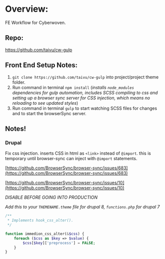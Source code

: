 # Overview:
FE Workflow for Cyberwoven.

## Repo:
https://github.com/taivu/cw-gulp


## Front End Setup Notes:
1. `git clone https://github.com/taivu/cw-gulp` into project/project theme folder.
2. Run command in terminal `npm install` (_installs `node_modules` dependencies for gulp automation, includes SCSS compiling to css and setting up a browser sync server for CSS injection, which means no reloading to see updated styles_)
3. Run command in terminal `gulp` to start watching SCSS files for changes and to start the browserSync server.

## Notes!

### Drupal
Fix css injection. inserts CSS in html as `<link>` instead of `@import`. this is temporary until browser-sync can inject with `@import` statements. 

[https://github.com/BrowserSync/browser-sync/issues/683](https://github.com/BrowserSync/browser-sync/issues/683)

[https://github.com/BrowserSync/browser-sync/issues/10](https://github.com/BrowserSync/browser-sync/issues/10)

*DISABLE BEFORE GOING INTO PRODUCTION*

_Add this to your `THEMENAME.theme` file for drupal 8, `functions.php` for drupal 7_

``` php
/**
 * Implements hook_css_alter().
 */

function immedion_css_alter(&$css) {
    foreach ($css as $key => $value) {
        $css[$key]['preprocess'] = FALSE;
    }
}
```


